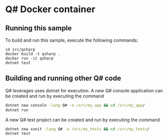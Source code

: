 # Q# Docker container

## Running this sample

To build and run this sample, execute the following commands:

```
cd src/qsharp
docker build -t qsharp .
docker run -it qsharp
dotnet test
```

## Building and running other Q# code

Q# leverages uses dotnet for execution. 
A new Q# console application can be created and run by executing the command
```cmd
dotnet new console -lang Q# -o /src/my_app && cd /src/my_app/
dotnet run
```

A new Q# test project can be created and run by executing the command
```cmd
dotnet new xunit -lang Q# -o /src/my_tests && cd /src/my_tests/
dotnet test
```
